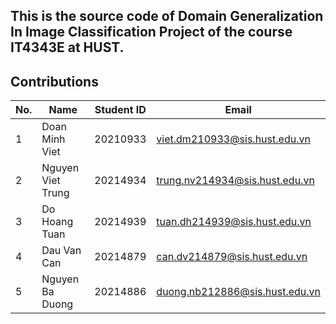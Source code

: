 ## This is the source code of Domain Generalization In Image Classification Project of the course IT4343E at HUST.

## Contributions

| No. | Name              | Student ID | Email                                  |
|-----|-------------------|------------|----------------------------------------|
| 1   | Doan Minh Viet    | 20210933   | viet.dm210933@sis.hust.edu.vn          |
| 2   | Nguyen Viet Trung | 20214934   | trung.nv214934@sis.hust.edu.vn         |
| 3   | Do Hoang Tuan     | 20214939   | tuan.dh214939@sis.hust.edu.vn          |
| 4   | Dau Van Can       | 20214879   | can.dv214879@sis.hust.edu.vn           |
| 5   | Nguyen Ba Duong   | 20214886   | duong.nb212886@sis.hust.edu.vn         |